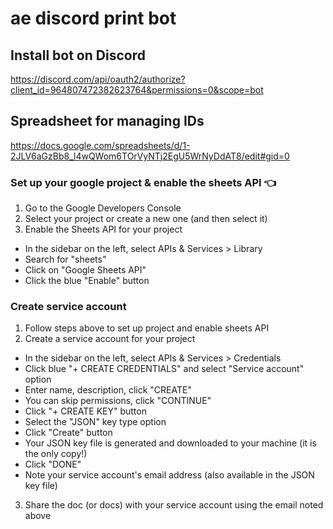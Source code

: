 # ae discord print bot

## Install bot on Discord
https://discord.com/api/oauth2/authorize?client_id=964807472382623764&permissions=0&scope=bot

## Spreadsheet for managing IDs
https://docs.google.com/spreadsheets/d/1-2JLV6aGzBb8_l4wQWom6TOrVyNTj2EgU5WrNyDdAT8/edit#gid=0

### Set up your google project & enable the sheets API 👈
1. Go to the Google Developers Console
2. Select your project or create a new one (and then select it)
3. Enable the Sheets API for your project
  - In the sidebar on the left, select APIs & Services > Library
  - Search for "sheets"
  - Click on "Google Sheets API"
  - Click the blue "Enable" button


### Create service account
1. Follow steps above to set up project and enable sheets API
2. Create a service account for your project
  - In the sidebar on the left, select APIs & Services > Credentials
  - Click blue "+ CREATE CREDENTIALS" and select "Service account" option
  - Enter name, description, click "CREATE"
  - You can skip permissions, click "CONTINUE"
  - Click "+ CREATE KEY" button
  - Select the "JSON" key type option
  - Click "Create" button
  - Your JSON key file is generated and downloaded to your machine (it is the only copy!)
  - Click "DONE"
  - Note your service account's email address (also available in the JSON key file)
3. Share the doc (or docs) with your service account using the email noted above
